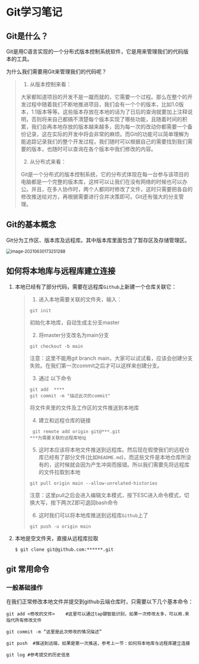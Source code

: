 #  Git学习笔记

##  Git是什么？

Git是用C语言实现的一个分布式版本控制系统软件，它是用来管理我们的代码版本的工具。

为什么我们需要用Git来管理我们的代码呢？

>1. 从版本控制来看：
>
>   大家都知道项目的开发不是一蹴而就的，它需要一个过程。那么在整个的开发过程中随着我们不断地推进项目，我们会有一个个的版本，比如1.0版本，1.1版本等等。这些版本存放在本地的话为了日后的查询就要加上注释说明，否则将来自己都搞不清楚每个版本实现了哪些功能，且随着时间的积累，我们会再本地存放的版本越来越多，因为每一次的改动你都需要一个备份记录，这在实际的开发中将会非常的麻烦。而Git的功能可以简单理解为能追踪记录我们的整个开发过程，我们随时可以根据自己的需要找到我们需要的版本，也随时可以查询在各个版本中我们修改的内容。
>
>2. 从分布式来看：
>
>   Git是一个分布式的版本控制系统，它的分布式体现在每一台参与该项目的电脑都是一个完整的版本库，这样可以让我们在没有网络的时候也可以办公。并且，在多人协作时，两个人都同时修改了文件，这时只需要把各自的修改推送给对方，再根据需要进行合并决策即可。Git还有强大的分支管理。



##  Git的基本概念

Git分为工作区、版本库及远程库。其中版本库里面包含了暂存区及存储管理区。

<img src="https://github.com/manman-ll/Smilence.github.io/tree/master/_posts/photo/image-20210630173251288-1625045573161.png" alt="image-20210630173251288" style="zoom:80%;" />

## 如何将本地库与远程库建立连接

1. 本地已经有了部分代码，需要在远程库`Github`上新建一个仓库关联它：

   >1. 进入本地需要关联的文件夹，输入：
   >
   >   ```shell
   >   git init
   >   ```
   >
   >   初始化本地库，自动生成主分支master
   >
   >2. 将master分支改名为main分支
   >
   >   ```shell
   >   git checkout -b main
   >   ```
   >
   >   注意：这里不能用git branch main，大家可以试试看，应该会创建分支失败。在我们第一次commit之后才可以这样来创建分支。
   >
   >3. 通过 以下命令
   >
   >   ``` shell
   >   git add  ****
   >   git commit -m "描述此次的commit"
   >   ```
   >
   >   将文件夹里的文件及工作区的文件推送到本地库
   >
   >4. 建立和远程仓库的链接
   >
   >   ```shell
   >    git remote add origin git@***.git
   >   ***为需要关联的远程库地址
   >   ```
   >
   >5. 这时本应该将本地文件推送到远程库。然后现在假使我们的远程仓库已经有了部分文件(比如`README.md`)，而这些文件是本地仓库所没有的，这时候就会因为产生冲突而报错。所以我们需要先将远程库的文件拉取到本地
   >
   >   ```shell
   >   git pull origin main --allow-unrelated-histories
   >   ```
   >
   >   注意：这里pull之后会进入编辑文本模式，按下ESC进入命令模式，切换大写，按下两次Z即可退回bash命令
   >
   >6. 这时我们可以将本地库推送到远程库`Github`上了
   >
   >   ```shell
   >   git push -u origin main
   >   ```

2. 本地是空文件夹，直接从远程库拉取

   ```shell
   $ git clone git@github.com:******.git
   ```

   

## git 常用命令

### 一般基础操作

在我们正常修改本地文件并提交到github云端仓库时，只需要以下几个基本命令：

```shell
git add <修改的文件>    #这里可以通过tap键智能识别，如果一次修改太多，可以用.来指代所有修改文件

git commit -m “这里是此次修改的情况描述”

git push  #推送到远端，如果是第一次推送，参考上一节：如何将本地库与远程库建立连接

git log #参考提交的历史信息
```

